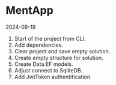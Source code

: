 ﻿# MentApp

2024-09-19

1. Start of the project from CLI.
2. Add dependencies.
3. Clear project and save empty solution. 
4. Create empty structure for solution.
5. Create Data.EF models.
6. Adjust connect to SqliteDB.
7. Add JwtToken authentification.
